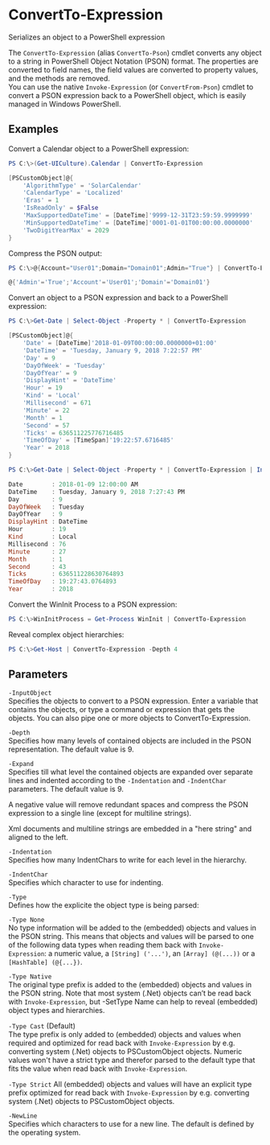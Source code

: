 # ConvertTo-Expression
Serializes an object to a PowerShell expression

The `ConvertTo-Expression` (alias `ConvertTo-Pson`) cmdlet converts any object to a
string in PowerShell Object Notation (PSON) format. The properties are converted
to field names, the field values are converted to property values, and the methods
are removed.  
You can  use the native `Invoke-Expression` (or `ConvertFrom-Pson`) cmdlet to
convert a PSON expression back to a PowerShell object, which is easily managed in
Windows PowerShell.

## Examples

Convert a Calendar object to a PowerShell expression:

```powershell
PS C:\>(Get-UICulture).Calendar | ConvertTo-Expression

[PSCustomObject]@{
	'AlgorithmType' = 'SolarCalendar'
	'CalendarType' = 'Localized'
	'Eras' = 1
	'IsReadOnly' = $False
	'MaxSupportedDateTime' = [DateTime]'9999-12-31T23:59:59.9999999'
	'MinSupportedDateTime' = [DateTime]'0001-01-01T00:00:00.0000000'
	'TwoDigitYearMax' = 2029
}
```
Compress the PSON output:

```powershell
PS C:\>@{Account="User01";Domain="Domain01";Admin="True"} | ConvertTo-Expression -Expand -1	

@{'Admin'='True';'Account'='User01';'Domain'='Domain01'}
```

Convert an object to a PSON expression and back to a PowerShell expression:

```powershell
PS C:\>Get-Date | Select-Object -Property * | ConvertTo-Expression

[PSCustomObject]@{
	'Date' = [DateTime]'2018-01-09T00:00:00.0000000+01:00'
	'DateTime' = 'Tuesday, January 9, 2018 7:22:57 PM'
	'Day' = 9
	'DayOfWeek' = 'Tuesday'
	'DayOfYear' = 9
	'DisplayHint' = 'DateTime'
	'Hour' = 19
	'Kind' = 'Local'
	'Millisecond' = 671
	'Minute' = 22
	'Month' = 1
	'Second' = 57
	'Ticks' = 636511225776716485
	'TimeOfDay' = [TimeSpan]'19:22:57.6716485'
	'Year' = 2018
}

PS C:\>Get-Date | Select-Object -Property * | ConvertTo-Expression | Invoke-Expression

Date        : 2018-01-09 12:00:00 AM
DateTime    : Tuesday, January 9, 2018 7:27:43 PM
Day         : 9
DayOfWeek   : Tuesday
DayOfYear   : 9
DisplayHint : DateTime
Hour        : 19
Kind        : Local
Millisecond : 76
Minute      : 27
Month       : 1
Second      : 43
Ticks       : 636511228630764893
TimeOfDay   : 19:27:43.0764893
Year        : 2018
```

Convert the WinInit Process to a PSON expression:

```powershell
PS C:\>WinInitProcess = Get-Process WinInit | ConvertTo-Expression
```
Reveal complex object hierarchies:

```powershell
PS C:\>Get-Host | ConvertTo-Expression -Depth 4
```

## Parameters 

`-InputObject`  
Specifies the objects to convert to a PSON expression. Enter a variable that
contains the objects, or type a command or expression that gets the objects.
You can also pipe one or more objects to ConvertTo-Expression.

`-Depth`  
Specifies how many levels of contained objects are included in the PSON
representation. The default value is 9.

`-Expand`  
Specifies till what level the contained objects are expanded over separate lines
and indented according to the `-Indentation` and `-IndentChar` parameters.
The default value is 9.

A negative value will remove redundant spaces and compress the PSON expression to
a single line (except for multiline strings).

Xml documents and multiline strings are embedded in a "here string" and aligned
to the left.

`-Indentation`  
Specifies how many IndentChars to write for each level in the hierarchy.

`-IndentChar`  
Specifies which character to use for indenting.

`-Type`  
Defines how the explicite the object type is being parsed:

`-Type None`  
No type information will be added to the (embedded) objects and values in
the PSON string. This means that objects and values will be parsed to one
of the following data types when reading them back with `Invoke-Expression`:
a numeric value, a `[String] ('...')`, an `[Array] (@(...))` or a
`[HashTable] (@{...})`.

`-Type Native`  
The original type prefix is added to the (embedded) objects and values in
the PSON string. Note that most system (.Net) objects can’t be read back
with `Invoke-Expression`, but -SetType Name can help to reveal (embedded)
object types and hierarchies.

`-Type Cast` (Default)  
The type prefix is only added to (embedded) objects and values when required
and optimized for read back with `Invoke-Expression` by e.g. converting system
(.Net) objects to PSCustomObject objects. Numeric values won't have a strict
type and therefor parsed to the default type that fits the value when read
back with `Invoke-Expression`.

`-Type Strict`
All (embedded) objects and values will have an explicit type prefix optimized
for read back with `Invoke-Expression` by e.g. converting system (.Net)
objects to PSCustomObject objects.

`-NewLine`  
Specifies which characters to use for a new line. The default is defined by
the operating system.

